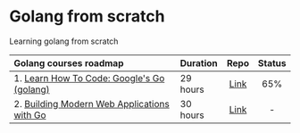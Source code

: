 # Golang from scratch

Learning golang from scratch

| Golang courses roadmap                                                                                                | Duration |                  Repo                  | Status |
| :-------------------------------------------------------------------------------------------------------------------- | :------- | :------------------------------------: | :----: |
| 1. [Learn How To Code: Google's Go (golang)](https://www.udemy.com/course/learn-how-to-code/)                         | 29 hours |   [Link](./01-learn-how-to-code-go/)   |  65%   |
| 2. [Building Modern Web Applications with Go](https://www.udemy.com/course/building-modern-web-applications-with-go/) | 30 hours | [Link](./02-web-applications-with-go/) |   -    |
